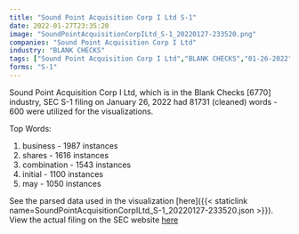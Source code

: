 ```yaml
---
title: "Sound Point Acquisition Corp I Ltd S-1"
date: 2022-01-27T23:35:20
image: "SoundPointAcquisitionCorpILtd_S-1_20220127-233520.png"
companies: "Sound Point Acquisition Corp I Ltd"
industry: "BLANK CHECKS"
tags: ["Sound Point Acquisition Corp I Ltd","BLANK CHECKS","01-26-2022","S-1"]
forms: "S-1"
---
```

Sound Point Acquisition Corp I Ltd, which is in the Blank Checks [6770] industry, SEC S-1 filing on January 26, 2022 had 81731 (cleaned) words - 600 were utilized for the visualizations.

Top Words:
1. business - 1987 instances
2. shares - 1616 instances
3. combination - 1543 instances
4. initial - 1100 instances
5. may - 1050 instances


See the parsed data used in the visualization [here]({{< staticlink name=SoundPointAcquisitionCorpILtd_S-1_20220127-233520.json >}}).  
View the actual filing on the SEC website [here](https://www.sec.gov/Archives/edgar/data/1880968/0001193125-22-018425.txt)